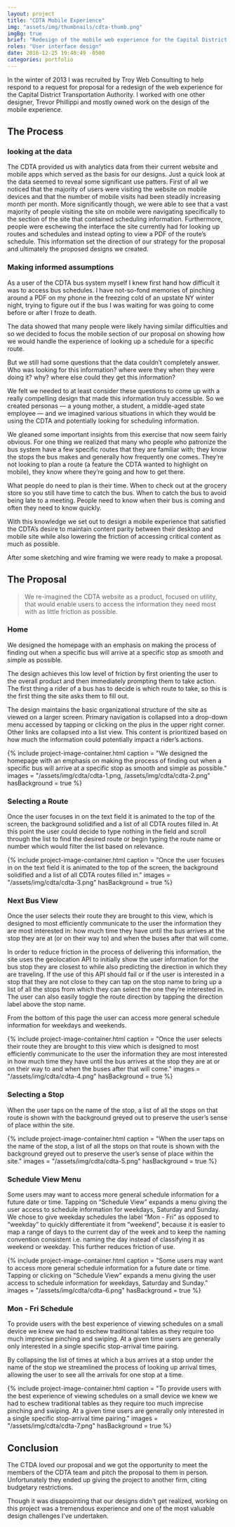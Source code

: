 ```yaml
---
layout: project
title: "CDTA Mobile Experience"
img: "assets/img/thumbnails/cdta-thumb.png"
imgBg: true
brief: "Redesign of the mobile web experience for the Capital District Transportation Authority."
roles: "User interface design"
date: 2016-12-25 19:40:49 -0500
categories: portfolio
---
```


In the winter of 2013 I was recruited by Troy Web Consulting to help respond to a request for proposal for a redesign of the web experience for the Capital District Transportation Authority. I worked with one other designer, Trevor Phillippi and mostly owned work on the design of the mobile experience.

## The Process

### looking at the data

The CDTA provided us with analytics data from their current website and mobile apps which served as the basis for our designs. Just a quick look at the data seemed to reveal some significant use patters. First of all we noticed that the majority of users were visiting the website on mobile devices and that the number of mobile visits had been steadily increasing month per month. More significantly though, we were able to see that a vast majority of people visiting the site on mobile were navigating specifically to the section of the site that contained scheduling information. Furthermore, people were eschewing the interface the site currently had for looking up routes and schedules and instead opting to view a PDF of the route&rsquo;s schedule. This information set the direction of our strategy for the proposal and ultimately the proposed designs we created.

### Making informed assumptions

As a user of the CDTA bus system myself I knew first hand how difficult it was to access bus schedules. I have not-so-fond memories of pinching around a PDF on my phone in the freezing cold of an upstate NY winter night, trying to figure out if the bus I was waiting for was going to come before or after I froze to death.

The data showed that many people were likely having similar difficulties and so we decided to focus the mobile section of our proposal on showing how we would handle the experience of looking up a schedule for a specific route.

But we still had some questions that the data couldn&rsquo;t completely answer. Who was looking for this information? where were they when they were doing it? why? where else could they get this information?

We felt we needed to at least consider these questions to come up with a really compelling design that made this information truly accessible. So we created personas &mdash; a young mother, a student, a middle-aged state employee &mdash; and we imagined various situations in which they would be using the CDTA and potentially looking for scheduling information.

We gleaned some important insights from this exercise that now seem fairly obvious. For one thing we realized that many who people who patronize the bus system have a few specific routes that they are familiar with; they know the stops the bus makes and generally how frequently one comes. They&rsquo;re not looking to plan a route (a feature the CDTA wanted to highlight on mobile), they know where they&rsquo;re going and how to get there.

What people do need to plan is their time. When to check out at the grocery store so you still have time to catch the bus. When to catch the bus to avoid being late to a meeting. People need to know when their bus is coming and often they need to know quickly.

With this knowledge we set out to design a mobile experience that satisfied the CDTA&rsquo;s desire to maintain content parity between their desktop and mobile site while also lowering the friction of accessing critical content as much as possible.

After some sketching and wire framing we were ready to make a proposal.
      
## The Proposal

> We re-imagined the CDTA website as a product, focused on utility, that would enable users to access the information they need most with as little friction as possible.

### Home

We designed the homepage with an emphasis on making the process of finding out when a specific bus will arrive at a specific stop as smooth and simple as possible.

The design achieves this low level of friction by first orienting the user to the overall product and then immediately prompting them to take action. The first thing a rider of a bus has to decide is which route to take, so this is the first thing the site asks them to fill out.

The design maintains the basic organizational structure of the site as viewed on a larger screen. Primary navigation is collapsed into a drop-down menu accessed by tapping or clicking on the plus in the upper right corner. Other links are collapsed into a list view. This content is prioritized based on how much the information could potentially impact a rider&rsquo;s actions.

{% 
  include project-image-container.html
  caption = "We designed the homepage with an emphasis on making the process of finding out when a specific bus will arrive at a specific stop as smooth and simple as possible."
  images = "/assets/img/cdta/cdta-1.png, /assets/img/cdta/cdta-2.png"
  hasBackground = true
%}
        
### Selecting a Route

Once the user focuses in on the text field it is animated to the top of the screen, the background solidified and a list of all CDTA routes filled in. At this point the user could decide to type nothing in the field and scroll through the list to find the desired route or begin typing the route name or number which would filter the list based on relevance.

{% 
  include project-image-container.html
  caption = "Once the user focuses in on the text field it is animated to the top of the screen, the background solidified and a list of all CDTA routes filled in."
  images = "/assets/img/cdta/cdta-3.png"
  hasBackground = true
%}

### Next Bus View

Once the user selects their route they are brought to this view, which is designed to most efficiently communicate to the user the information they are most interested in: how much time they have until the bus arrives at the stop they are at (or on their way to) and when the buses after that will come.

In order to reduce friction in the process of delivering this information, the site uses the geolocation API to initially show the user information for the bus stop they are closest to while also predicting the direction in which they are traveling. If the use of this API should fail or if the user is interested in a stop that they are not close to they can tap on the stop name to bring up a list of all the stops from which they can select the one they&rsquo;re interested in. The user can also easily toggle the route direction by tapping the direction label above the stop name.

From the bottom of this page the user can access more general schedule information for weekdays and weekends.

{% 
  include project-image-container.html
  caption = "Once the user selects their route they are brought to this view which is designed to most efficiently communicate to the user the information they are most interested in how much time they have until the bus arrives at the stop they are at or on their way to and when the buses after that will come."
  images = "/assets/img/cdta/cdta-4.png"
  hasBackground = true
%}

### Selecting a Stop

When the user taps on the name of the stop, a list of all the stops on that route is shown with the background greyed out to preserve the user&rsquo;s sense of place within the site.

{% 
  include project-image-container.html
  caption = "When the user taps on the name of the stop, a list of all the stops on that route is shown with the background greyed out to preserve the user’s sense of place within the site."
  images = "/assets/img/cdta/cdta-5.png"
  hasBackground = true
%}

### Schedule View Menu

Some users may want to access more general schedule information for a future date or time. Tapping on &ldquo;Schedule View&rdquo; expands a menu giving the user access to schedule information for weekdays, Saturday and Sunday. We chose to give weekday schedules the label &ldquo;Mon - Fri&rdquo; as opposed to &ldquo;weekday&rdquo; to quickly differentiate it from &ldquo;weekend&rdquo;, because it is easier to map a range of days to the current day of the week and to keep the naming convention consistent i.e. naming the day instead of classifying it as weekend or weekday. This further reduces friction of use.

{% 
  include project-image-container.html
  caption = "Some users may want to access more general schedule information for a future date or time. Tapping or clicking on “Schedule View” expands a menu giving the user access to schedule information for weekdays, Saturday and Sunday."
  images = "/assets/img/cdta/cdta-6.png"
  hasBackground = true
%}

### Mon - Fri Schedule

To provide users with the best experience of viewing schedules on a small device we knew we had to eschew traditional tables as they require too much imprecise pinching and swiping. At a given time users are generally only interested in a single specific stop-arrival time pairing.

By collapsing the list of times at which a bus arrives at a stop under the name of the stop we streamlined the process of looking up arrival times, allowing the user to see all the arrivals for one stop at a time.

{% 
  include project-image-container.html
  caption = "To provide users with the best experience of viewing schedules on a small device we knew we had to eschew traditional tables as they require too much imprecise pinching and swiping. At a given time users are generally only interested in a single specific stop-arrival time pairing."
  images = "/assets/img/cdta/cdta-7.png"
  hasBackground = true
%}

## Conclusion

The CTDA loved our proposal and we got the opportunity to meet the members of the CDTA team and pitch the proposal to them in person. Unfortunately they ended up giving the project to another firm, citing budgetary restrictions.

Though it was disappointing that our designs didn't get realized, working on this project was a tremendous experience and one of the most valuable design challenges I've undertaken.
